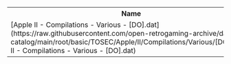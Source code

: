 <table>
<tr><th>Name</th><th>Size</th></tr>
<tr><td>
[Apple II - Compilations - Various - [DO].dat](https://raw.githubusercontent.com/open-retrogaming-archive/dat-catalog/main/root/basic/TOSEC/Apple/II/Compilations/Various/[DO]/Apple II - Compilations - Various - [DO].dat)
</td><td>8497</td></tr>
</table>
